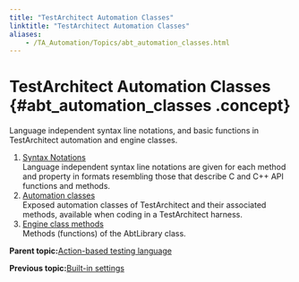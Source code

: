 ```yaml
--- 
title: "TestArchitect Automation Classes"
linktitle: "TestArchitect Automation Classes"
aliases: 
    - /TA_Automation/Topics/abt_automation_classes.html
---
```

# TestArchitect Automation Classes {#abt_automation_classes .concept}

Language independent syntax line notations, and basic functions in TestArchitect automation and engine classes.

1.  [Syntax Notations](../../TA_Automation/Topics/abt_syntax_notations.html)  
Language independent syntax line notations are given for each method and property in formats resembling those that describe C and C++ API functions and methods.
2.  [Automation classes](../../TA_Automation/Topics/abt_methods_abt.html)  
Exposed automation classes of TestArchitect and their associated methods, available when coding in a TestArchitect harness.
3.  [Engine class methods](../../TA_Automation/Topics/abtf_Engine_classes.html)  
Methods \(functions\) of the AbtLibrary class.

**Parent topic:**[Action-based testing language](../../TA_Automation/Topics/Action_based_testing_language.html)

**Previous topic:**[Built-in settings](../../TA_Automation/Topics/bis_Built_in_settings.html)

